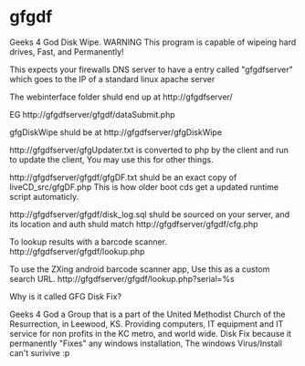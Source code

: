 # gfgdf
Geeks 4 God Disk Wipe.   WARNING This program is capable of wipeing hard drives, Fast, and Permanently!


This expects your firewalls DNS server to have a entry called "gfgdfserver"  which goes to the IP of a standard linux apache server




The webinterface folder shuld end up at http://gfgdfserver/

EG http://gfgdfserver/gfgdf/dataSubmit.php 

gfgDiskWipe shuld be at http://gfgdfserver/gfgDiskWipe



http://gfgdfserver/gfgUpdater.txt is converted to php by the client and run to update the client,
You may use this for other things.

http://gfgdfserver/gfgdf/gfgDF.txt shuld be an exact copy of liveCD_src/gfgDF.php
This is how older boot cds get a updated runtime script automaticly.


http://gfgdfserver/gfgdf/disk_log.sql shuld be sourced on your server, and its location and auth shuld match http://gfgdfserver/gfgdf/cfg.php


To lookup results with a barcode scanner.
http://gfgdfserver/gfgdf/lookup.php

To use the ZXing android barcode scanner app,  Use this as a custom search URL.
http://gfgdfserver/gfgdf/lookup.php?serial=%s



Why is it called GFG Disk Fix?

Geeks 4 God a Group that is a part of the United Methodist Church of the Resurrection, in Leewood, KS. Providing computers, IT equipment and IT service for non profits in the KC metro, and world wide.
Disk Fix because it permanently "Fixes" any windows installation, The windows Virus/Install can't surivive :p